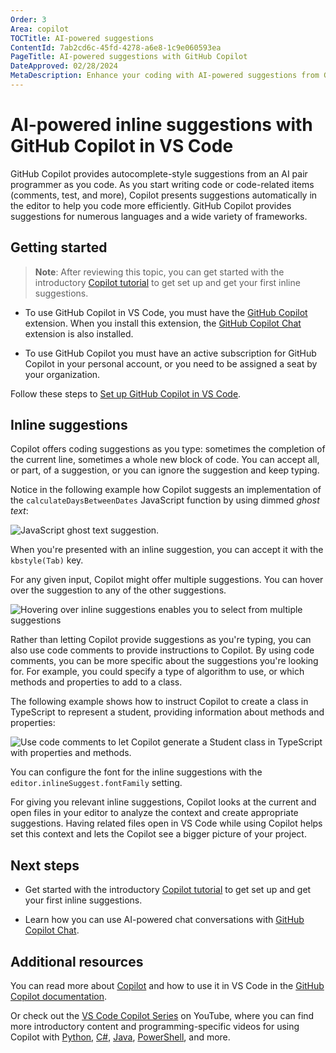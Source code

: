 ```yaml
---
Order: 3
Area: copilot
TOCTitle: AI-powered suggestions
ContentId: 7ab2cd6c-45fd-4278-a6e8-1c9e060593ea
PageTitle: AI-powered suggestions with GitHub Copilot
DateApproved: 02/28/2024
MetaDescription: Enhance your coding with AI-powered suggestions from GitHub Copilot in Visual Studio Code.
---
```

# AI-powered inline suggestions with GitHub Copilot in VS Code

GitHub Copilot provides autocomplete-style suggestions from an AI pair programmer as you code. As you start writing code or code-related items (comments, test, and more), Copilot presents suggestions automatically in the editor to help you code more efficiently. GitHub Copilot provides suggestions for numerous languages and a wide variety of frameworks.

## Getting started

> **Note**: After reviewing this topic, you can get started with the introductory [Copilot tutorial](/docs/copilot/getting-started-chat.md) to get set up and get your first inline suggestions.

* To use GitHub Copilot in VS Code, you must have the [GitHub Copilot](https://marketplace.visualstudio.com/items?itemName=GitHub.copilot) extension. When you install this extension, the [GitHub Copilot Chat](https://marketplace.visualstudio.com/items?itemName=GitHub.copilot-chat) extension is also installed.

* To use GitHub Copilot you must have an active subscription for GitHub Copilot in your personal account, or you need to be assigned a seat by your organization.

Follow these steps to [Set up GitHub Copilot in VS Code](/docs/copilot/getting-started.md#set-up-vs-code-for-github-copilot).

## Inline suggestions

Copilot offers coding suggestions as you type: sometimes the completion of the current line, sometimes a whole new block of code. You can accept all, or part, of a suggestion, or you can ignore the suggestion and keep typing.

Notice in the following example how Copilot suggests an implementation of the `calculateDaysBetweenDates` JavaScript function by using dimmed *ghost text*:

![JavaScript ghost text suggestion.](images/inline-suggestions/js-suggest.png)

When you're presented with an inline suggestion, you can accept it with the `kbstyle(Tab)` key.

For any given input, Copilot might offer multiple suggestions. You can hover over the suggestion to any of the other suggestions.

![Hovering over inline suggestions enables you to select from multiple suggestions](images/inline-suggestions/copilot-hover-highlight.png)

Rather than letting Copilot provide suggestions as you're typing, you can also use code comments to provide instructions to Copilot. By using code comments, you can be more specific about the suggestions you're looking for. For example, you could specify a type of algorithm to use, or which methods and properties to add to a class.

The following example shows how to instruct Copilot to create a class in TypeScript to represent a student, providing information about methods and properties:

![Use code comments to let Copilot generate a Student class in TypeScript with properties and methods.](images/inline-suggestions/ts-suggest-code-comment.png)

You can configure the font for the inline suggestions with the `editor.inlineSuggest.fontFamily` setting.

For giving you relevant inline suggestions, Copilot looks at the current and open files in your editor to analyze the context and create appropriate suggestions. Having related files open in VS Code while using Copilot helps set this context and lets the Copilot see a bigger picture of your project.

## Next steps

* Get started with the introductory [Copilot tutorial](/docs/copilot/getting-started-chat.md) to get set up and get your first inline suggestions.

* Learn how you can use AI-powered chat conversations with [GitHub Copilot Chat](/docs/copilot/copilot-chat.md).

## Additional resources

You can read more about [Copilot](https://github.com/features/copilot) and how to use it in VS Code in the [GitHub Copilot documentation](https://docs.github.com/copilot/getting-started-with-github-copilot?tool=vscode).

Or check out the [VS Code Copilot Series](https://www.youtube.com/playlist?list=PLj6YeMhvp2S5_hvBl2SE-7YCHYlLQ0bPt) on YouTube, where you can find more introductory content and programming-specific videos for using Copilot with [Python](https://www.youtube.com/watch?v=DSHfHT5qnGc), [C#](https://www.youtube.com/watch?v=VsUQlSyQn1E), [Java](https://www.youtube.com/watch?v=zhCB95cE0HY), [PowerShell](https://www.youtube.com/watch?v=EwtRzAFiXEM), and more.
